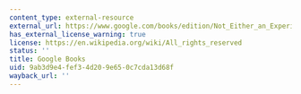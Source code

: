 ```yaml
---
content_type: external-resource
external_url: https://www.google.com/books/edition/Not_Either_an_Experimental_Doll/RZKUUtNb_XwC?hl=en&gbpv=1
has_external_license_warning: true
license: https://en.wikipedia.org/wiki/All_rights_reserved
status: ''
title: Google Books
uid: 9ab3d9e4-fef3-4d20-9e65-0c7cda13d68f
wayback_url: ''
---
```

